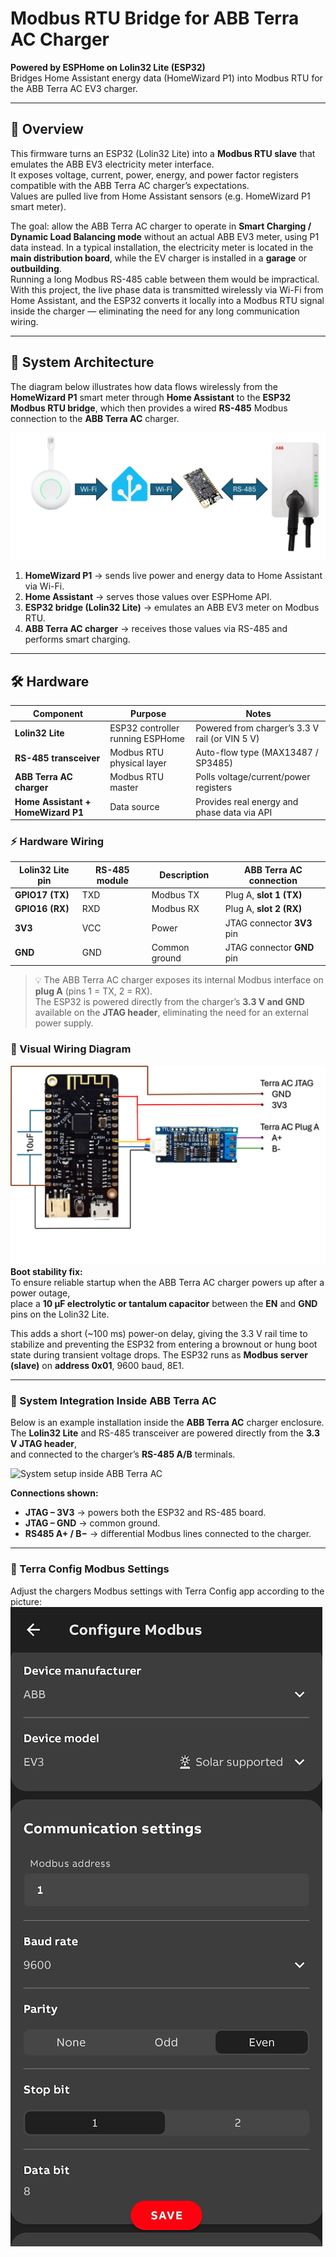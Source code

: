 # Modbus RTU Bridge for ABB Terra AC Charger
**Powered by ESPHome on Lolin32 Lite (ESP32)**  
Bridges Home Assistant energy data (HomeWizard P1) into Modbus RTU for the ABB Terra AC EV3 charger.

---

## 🧩 Overview
This firmware turns an ESP32 (Lolin32 Lite) into a **Modbus RTU slave** that emulates the ABB EV3 electricity meter interface.  
It exposes voltage, current, power, energy, and power factor registers compatible with the ABB Terra AC charger’s expectations.  
Values are pulled live from Home Assistant sensors (e.g. HomeWizard P1 smart meter).

The goal: allow the ABB Terra AC charger to operate in **Smart Charging / Dynamic Load Balancing mode** without an actual ABB EV3 meter, using P1 data instead.
In a typical installation, the electricity meter is located in the **main distribution board**, while the EV charger is installed in a **garage** or **outbuilding**.  
Running a long Modbus RS-485 cable between them would be impractical.  
With this project, the live phase data is transmitted wirelessly via Wi-Fi from Home Assistant, and the ESP32 converts it locally into a Modbus RTU signal inside the charger — eliminating the need for any long communication wiring.

---
## 📡 System Architecture

The diagram below illustrates how data flows wirelessly from the **HomeWizard P1** smart meter through **Home Assistant** to the **ESP32 Modbus RTU bridge**, which then provides a wired **RS-485** Modbus connection to the **ABB Terra AC** charger.

![HomeWizard P1 to ABB Terra AC](/media/HomeWizard%20P1%20to%20ABB%20Terra%20AC.png)

1. **HomeWizard P1** → sends live power and energy data to Home Assistant via Wi-Fi.  
2. **Home Assistant** → serves those values over ESPHome API.  
3. **ESP32 bridge (Lolin32 Lite)** → emulates an ABB EV3 meter on Modbus RTU.  
4. **ABB Terra AC charger** → receives those values via RS-485 and performs smart charging.

---

## 🛠️ Hardware

| Component | Purpose | Notes |
|------------|----------|-------|
| **Lolin32 Lite** | ESP32 controller running ESPHome | Powered from charger’s 3.3 V rail (or VIN 5 V) |
| **RS-485 transceiver** | Modbus RTU physical layer | Auto-flow type (MAX13487 / SP3485) |
| **ABB Terra AC charger** | Modbus RTU master | Polls voltage/current/power registers |
| **Home Assistant + HomeWizard P1** | Data source | Provides real energy and phase data via API |

### ⚡ Hardware Wiring

| Lolin32 Lite pin | RS-485 module | Description | ABB Terra AC connection |
|------------------|---------------|--------------|--------------------------|
| **GPIO17 (TX)** | TXD | Modbus TX | Plug A, **slot 1 (TX)** |
| **GPIO16 (RX)** | RXD | Modbus RX | Plug A, **slot 2 (RX)** |
| **3V3** | VCC | Power | JTAG connector **3V3** pin |
| **GND** | GND | Common ground | JTAG connector **GND** pin |

> 💡 The ABB Terra AC charger exposes its internal Modbus interface on **plug A** (pins 1 = TX, 2 = RX).  
> The ESP32 is powered directly from the charger’s **3.3 V and GND** available on the **JTAG header**, eliminating the need for an external power supply.
### 🧰 Visual Wiring Diagram

![Wiring diagram for Lolin32 Lite and RS-485 module](/media/wiring-diagram.png)
**Boot stability fix:**  
To ensure reliable startup when the ABB Terra AC charger powers up after a power outage,  
place a **10 µF electrolytic or tantalum capacitor** between the **EN** and **GND** pins on the Lolin32 Lite.  

This adds a short (~100 ms) power-on delay, giving the 3.3 V rail time to stabilize and preventing the ESP32 from entering a brownout or hung boot state during transient voltage drops.
The ESP32 runs as **Modbus server (slave)** on **address 0x01**, 9600 baud, 8E1.

---
### 🧩 System Integration Inside ABB Terra AC

Below is an example installation inside the **ABB Terra AC** charger enclosure.  
The **Lolin32 Lite** and RS-485 transceiver are powered directly from the **3.3 V JTAG header**,  
and connected to the charger’s **RS-485 A/B** terminals.

![System setup inside ABB Terra AC](/media/system-setup.png)

**Connections shown:**
- **JTAG – 3V3** → powers both the ESP32 and RS-485 board.  
- **JTAG – GND** → common ground.  
- **RS485 A+ / B−** → differential Modbus lines connected to the charger.
---
### 🧩 Terra Config Modbus Settings
Adjust the chargers Modbus settings with Terra Config app according to the picture:
![Modbus settings for the charger](/media/TerraConfig_modbus_settings.jpg)
